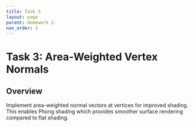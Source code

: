 ```yaml
---
title: Task 3
layout: page
parent: Homework 2
nav_order: 3
---
```


# Task 3: Area-Weighted Vertex Normals

## Overview

Implement area-weighted normal vectors at vertices for improved shading. This enables Phong shading which provides smoother surface rendering compared to flat shading.
